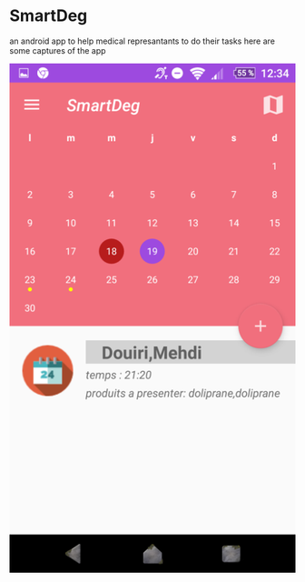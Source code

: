 # SmartDeg
an android app to help  medical represantants to do  their tasks
here are some captures of the app

![](smartdeg_calender.png)
